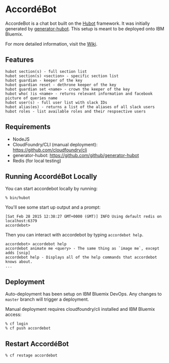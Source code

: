 # AccordéBot

AccordeBot is a chat bot built on the [Hubot][hubot] framework. It was
initially generated by [generator-hubot][generator-hubot]. This setup is meant to be deployed onto IBM Bluemix.

[hubot]: http://hubot.github.com
[generator-hubot]: https://github.com/github/generator-hubot

For more detailed information, visit the [Wiki](https://github.com/jczjchiam/accordebot/wiki).

## Features
```
hubot section(s) - full section list
hubot section(s) <section> - specific section list
hubot guardian - keeper of the key
hubot guardian reset - dethrone keeper of the key
hubot guardian set <name> - crown the keeper of the key
hubot who( )is <name> - returns relevant information and facebook picture of queries name
hubot user(s) - full user list with slack IDs
hubot alias(es) - returns a list of the aliases of all slack users
hubot roles - list available roles and their respsective users
```

## Requirements
- NodeJS
- CloudFoundry/CLI (manual deployment): https://github.com/cloudfoundry/cli
- generator-hubot: https://github.com/github/generator-hubot
- Redis (for local testing)

## Running AccordéBot Locally

You can start accordebot locally by running:

```
% bin/hubot
```

You'll see some start up output and a prompt:

```
[Sat Feb 28 2015 12:38:27 GMT+0000 (GMT)] INFO Using default redis on localhost:6379
accordebot>
```

Then you can interact with accordebot by typing `accordebot help`.

```
accordebot> accordebot help
accordebot animate me <query> - The same thing as `image me`, except adds [snip]
accordebot help - Displays all of the help commands that accordebot knows about.
...
```

## Deployment

Auto-deployment has been setup on IBM Bluemix DevOps. Any changes to `master` branch will trigger a deployment.

Manual deployment requires cloudfoundry/cli installed and IBM Bluemix access:

```
% cf login
% cf push accordebot
```

## Restart AccordéBot

```
% cf restage accordebot
```
